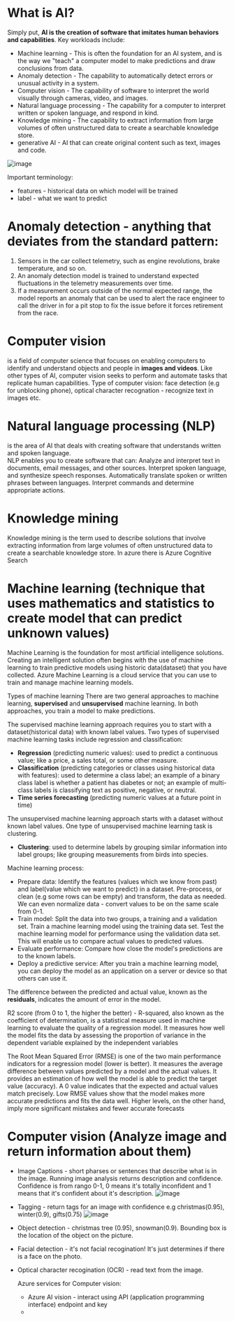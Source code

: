 # What is AI?
Simply put, <b>AI is the creation of software that imitates human behaviors and capabilities</b>. 
Key workloads include:

* Machine learning - This is often the foundation for an AI system, and is the way we "teach" a computer model to make predictions and draw conclusions from data.
* Anomaly detection - The capability to automatically detect errors or unusual activity in a system.
* Computer vision - The capability of software to interpret the world visually through cameras, video, and images.
* Natural language processing - The capability for a computer to interpret written or spoken language, and respond in kind.
* Knowledge mining - The capability to extract information from large volumes of often unstructured data to create a searchable knowledge store.
* generative AI - AI that can create original content such as text, images and code.

![image](https://github.com/michuW93/microsoft_azure_fundamentals/assets/16575035/43e1ca69-3779-440d-9849-9fd4c1430ba8)

Important terminology:
* features - historical data on which model will be trained
* label - what we want to predict

# Anomaly detection - anything that deviates from the standard pattern:
1. Sensors in the car collect telemetry, such as engine revolutions, brake temperature, and so on.
2. An anomaly detection model is trained to understand expected fluctuations in the telemetry measurements over time.
3. If a measurement occurs outside of the normal expected range, the model reports an anomaly that can be used to alert the race engineer to call the driver in for a pit stop to fix the issue before it forces retirement from the race.

# Computer vision
is a field of computer science that focuses on enabling computers to identify and understand objects and people in **images and videos**. Like other types of AI, computer vision seeks to perform and automate tasks that replicate human capabilities. Type of computer vision: face detection (e.g for unblocking phone), optical character recognation - recognize text in images etc.

# Natural language processing (NLP)
is the area of AI that deals with creating software that understands written and spoken language. <br>
NLP enables you to create software that can:
Analyze and interpret text in documents, email messages, and other sources.
Interpret spoken language, and synthesize speech responses.
Automatically translate spoken or written phrases between languages.
Interpret commands and determine appropriate actions.

# Knowledge mining
Knowledge mining is the term used to describe solutions that involve extracting information from large volumes of often unstructured data to create a searchable knowledge store. In azure there is Azure Cognitive Search

# Machine learning (technique that uses mathematics and statistics to create model that can predict unknown values)
Machine Learning is the foundation for most artificial intelligence solutions. Creating an intelligent solution often begins with the use of machine learning to train predictive models using historic data(dataset) that you have collected.
Azure Machine Learning is a cloud service that you can use to train and manage machine learning models.


Types of machine learning
There are two general approaches to machine learning, **supervised** and **unsupervised** machine learning. In both approaches, you train a model to make predictions.

The supervised machine learning approach requires you to start with a dataset(historical data) with known label values. Two types of supervised machine learning tasks include regression and classification:
* **Regression** (predicting numeric values): used to predict a continuous value; like a price, a sales total, or some other measure.
* **Classification** (predicting categories or classes using historical data with features): used to determine a class label; an example of a binary class label is whether a patient has diabetes or not; an example of multi-class labels is classifying text as positive, negative, or neutral.
* **Time series forecasting** (predicting numeric values at a future point in time)


The unsupervised machine learning approach starts with a dataset without known label values. One type of unsupervised machine learning task is clustering.
* **Clustering**: used to determine labels by grouping similar information into label groups; like grouping measurements from birds into species.

Machine learning process:
* Prepare data: Identify the features (values which we know from past) and label(value which we want to predict) in a dataset. Pre-process, or clean (e.g some rows can be empty) and transform, the data as needed. We can even normalize data - convert values to be on the same scale from 0-1.
* Train model: Split the data into two groups, a training and a validation set. Train a machine learning model using the training data set. Test the machine learning model for performance using the validation data set. This will enable us to compare actual values to predicted values.
* Evaluate performance: Compare how close the model's predictions are to the known labels.
* Deploy a predictive service: After you train a machine learning model, you can deploy the model as an application on a server or device so that others can use it.

The difference between the predicted and actual value, known as the **residuals**, indicates the amount of error in the model.

R2 score (from 0 to 1, the higher the better) - R-squared, also known as the coefficient of determination, is a statistical measure used in machine learning to evaluate the quality of a regression model. It measures how well the model fits the data by assessing the proportion of variance in the dependent variable explained by the independent variables

The Root Mean Squared Error (RMSE) is one of the two main performance indicators for a regression model (lower is better). It measures the average difference between values predicted by a model and the actual values. It provides an estimation of how well the model is able to predict the target value (accuracy). A 0 value indicates that the expected and actual values match precisely. Low RMSE values show that the model makes more accurate predictions and fits the data well. Higher levels, on the other hand, imply more significant mistakes and fewer accurate forecasts

# Computer vision (Analyze image and return information about them)

* Image Captions - short pharses or sentences that describe what is in the image. Running image analysis returns description and confidence. Confidence is from rango 0-1, 0 means it's totally inconfident and 1 means that it's confident about it's description.
![image](https://github.com/user-attachments/assets/415d69be-bb84-4768-a3d9-d04fc319a6b1)

* Tagging - return tags for an image with confidence e.g christmas(0.95), winter(0.9), gifts(0.75)
  ![image](https://github.com/user-attachments/assets/c27bbb0e-809f-4532-a8f1-870a94dda83a)

* Object detection - christmas tree (0.95), snowman(0.9). Bounding box is the location of the object on the picture.
* Facial detection - it's not facial recogination! It's just determines if there is a face on the photo.
* Optical character recogination (OCR) - read text from the image.

  Azure services for Computer vision:
  * Azure AI vision - interact using API (application programming interface) endpoint and key
  * 
